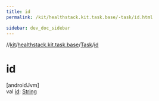 ```yaml
---
title: id
permalink: /kit/healthstack.kit.task.base/-task/id.html

sidebar: dev_doc_sidebar
---
```

//[kit](../../../index.html)/[healthstack.kit.task.base](../index.html)/[Task](index.html)/[id](id.html)



# id



[androidJvm]\
val [id](id.html): [String](https://kotlinlang.org/api/latest/jvm/stdlib/kotlin/-string/index.html)




